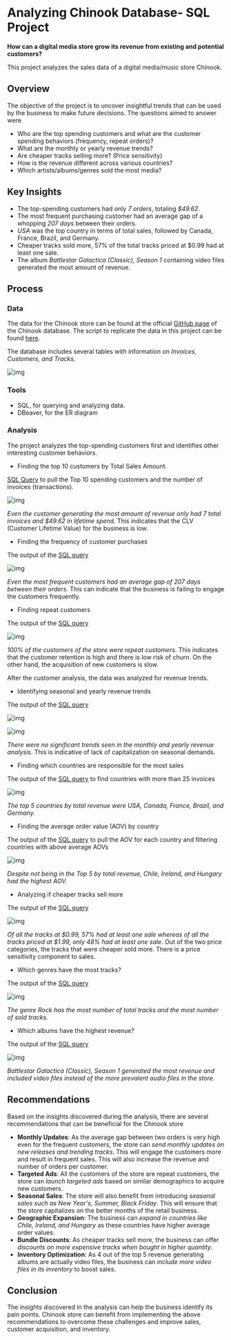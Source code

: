 # Analyzing Chinook Database- SQL Project

**How can a digital media store grow its revenue from existing and potential customers?**

This project analyzes the sales data of a digital media/music store Chinook.

## Overview

The objective of the project is to uncover insightful trends that can be used by the business to make future decisions. The questions aimed to answer were

- Who are the top spending customers and what are the customer spending behaviors (frequency, repeat orders)?
- What are the monthly or yearly revenue trends?
- Are cheaper tracks selling more? (Price sensitivity)
- How is the revenue different across various countries?
- Which artists/albums/genres sold the most media?

## Key Insights

- The top-spending customers had only *7 orders*, totaling *$49.62*.
- The most frequent purchasing customer had an average gap of a whopping *207 days* between their orders.
- *USA* was the top country in terms of total sales, followed by Canada, France, Brazil, and Germany.
- Cheaper tracks sold more, 57% of the total tracks priced at $0.99 had at least one sale.
- The album *Battlestar Galactica (Classic), Season 1* containing video files generated the most amount of revenue. 

## Process

### Data

The data for the Chinook store can be found at the official [GitHub page](https://github.com/lerocha/chinook-database/blob/master/ChinookDatabase/DataSources/Chinook_Sqlite.sql) of the Chinook database. The script to replicate the data in this project can be found [here](./create_Chinook_db.sql). 

The database includes several tables with information on *Invoices, Customers, and Tracks*.

![img](https://private-user-images.githubusercontent.com/147944185/448598127-61f09142-66eb-4283-a37e-18422d6a4f54.png?jwt=eyJhbGciOiJIUzI1NiIsInR5cCI6IkpXVCJ9.eyJpc3MiOiJnaXRodWIuY29tIiwiYXVkIjoicmF3LmdpdGh1YnVzZXJjb250ZW50LmNvbSIsImtleSI6ImtleTUiLCJleHAiOjE3NDg0Njg2OTEsIm5iZiI6MTc0ODQ2ODM5MSwicGF0aCI6Ii8xNDc5NDQxODUvNDQ4NTk4MTI3LTYxZjA5MTQyLTY2ZWItNDI4My1hMzdlLTE4NDIyZDZhNGY1NC5wbmc_WC1BbXotQWxnb3JpdGhtPUFXUzQtSE1BQy1TSEEyNTYmWC1BbXotQ3JlZGVudGlhbD1BS0lBVkNPRFlMU0E1M1BRSzRaQSUyRjIwMjUwNTI4JTJGdXMtZWFzdC0xJTJGczMlMkZhd3M0X3JlcXVlc3QmWC1BbXotRGF0ZT0yMDI1MDUyOFQyMTM5NTFaJlgtQW16LUV4cGlyZXM9MzAwJlgtQW16LVNpZ25hdHVyZT1kMDFhZjI0MGQ1YzQ0YzhiMzgyZjBkODAwMDcxYmQxNWNjZGFlZWU2MjJmZjlkNzM1YjVhYjc4ODVkODZhMmE4JlgtQW16LVNpZ25lZEhlYWRlcnM9aG9zdCJ9.oiRd3a-6CgABky5zooDiFJgttVwGRQPEbR3Z36Qlbis)

### Tools

- SQL, for querying and analyzing data.
- DBeaver, for the ER diagram

### Analysis

The project analyzes the top-spending customers first and identifies other interesting customer behaviors.


- Finding the top 10 customers by Total Sales Amount.

[SQL Query](https://github.com/sbatth/chinook_sql_project/blob/main/customer_analysis.sql#L2-L17) to pull the Top 10 spending customers and the number of invoices (transactions).

![img](https://private-user-images.githubusercontent.com/147944185/448600853-b57b455d-03c3-4175-8288-09f46c513e98.png?jwt=eyJhbGciOiJIUzI1NiIsInR5cCI6IkpXVCJ9.eyJpc3MiOiJnaXRodWIuY29tIiwiYXVkIjoicmF3LmdpdGh1YnVzZXJjb250ZW50LmNvbSIsImtleSI6ImtleTUiLCJleHAiOjE3NDg0NjkwOTksIm5iZiI6MTc0ODQ2ODc5OSwicGF0aCI6Ii8xNDc5NDQxODUvNDQ4NjAwODUzLWI1N2I0NTVkLTAzYzMtNDE3NS04Mjg4LTA5ZjQ2YzUxM2U5OC5wbmc_WC1BbXotQWxnb3JpdGhtPUFXUzQtSE1BQy1TSEEyNTYmWC1BbXotQ3JlZGVudGlhbD1BS0lBVkNPRFlMU0E1M1BRSzRaQSUyRjIwMjUwNTI4JTJGdXMtZWFzdC0xJTJGczMlMkZhd3M0X3JlcXVlc3QmWC1BbXotRGF0ZT0yMDI1MDUyOFQyMTQ2MzlaJlgtQW16LUV4cGlyZXM9MzAwJlgtQW16LVNpZ25hdHVyZT04MTQ5MWQ1NTVkN2RiOTBkOGM0YWUxMjU2OTQ3MzI2OTAxM2M4MWVkNjg3YmEwZGJhYmQ1ZDk0MjNjMWRiZWIyJlgtQW16LVNpZ25lZEhlYWRlcnM9aG9zdCJ9.KvJmN1bQrZW7ThilHvSds3VuuKT-FS5toajDiDuHA_E)

*Even the customer generating the most amount of revenue only had 7 total invoices and $49.62 in lifetime spend*. This indicates that the CLV (Customer Lifetime Value) for the business is low.


- Finding the frequency of customer purchases

The output of the [SQL query](https://github.com/sbatth/chinook_sql_project/blob/main/customer_analysis.sql#L44-L74)

![img](https://private-user-images.githubusercontent.com/147944185/448600860-40a7a203-0f4f-49bf-9cea-86c1129468ca.png?jwt=eyJhbGciOiJIUzI1NiIsInR5cCI6IkpXVCJ9.eyJpc3MiOiJnaXRodWIuY29tIiwiYXVkIjoicmF3LmdpdGh1YnVzZXJjb250ZW50LmNvbSIsImtleSI6ImtleTUiLCJleHAiOjE3NDg0NjkwOTksIm5iZiI6MTc0ODQ2ODc5OSwicGF0aCI6Ii8xNDc5NDQxODUvNDQ4NjAwODYwLTQwYTdhMjAzLTBmNGYtNDliZi05Y2VhLTg2YzExMjk0NjhjYS5wbmc_WC1BbXotQWxnb3JpdGhtPUFXUzQtSE1BQy1TSEEyNTYmWC1BbXotQ3JlZGVudGlhbD1BS0lBVkNPRFlMU0E1M1BRSzRaQSUyRjIwMjUwNTI4JTJGdXMtZWFzdC0xJTJGczMlMkZhd3M0X3JlcXVlc3QmWC1BbXotRGF0ZT0yMDI1MDUyOFQyMTQ2MzlaJlgtQW16LUV4cGlyZXM9MzAwJlgtQW16LVNpZ25hdHVyZT0xNjAzNTA5MWMzYTEwMDlkYjE1NWNkYWQyYjI4NWE2YzRmMjYxMGNkZDRiM2IzNmIxZmZiZDgyODhjNWYwYzNlJlgtQW16LVNpZ25lZEhlYWRlcnM9aG9zdCJ9.5AzMb1WdTCEO4qmlUUHvQX5kASAok8kfIviH5t4BuEw)

*Even the most frequent customers had an average gap of 207 days between their orders*. This can indicate that the business is failing to engage the customers frequently.


- Finding repeat customers

The output of the [SQL query](https://github.com/sbatth/chinook_sql_project/blob/main/customer_analysis.sql#L78-L103)

![img](https://private-user-images.githubusercontent.com/147944185/448600859-a6b0b1b1-45b6-484c-aa2c-d0ba207ae163.png?jwt=eyJhbGciOiJIUzI1NiIsInR5cCI6IkpXVCJ9.eyJpc3MiOiJnaXRodWIuY29tIiwiYXVkIjoicmF3LmdpdGh1YnVzZXJjb250ZW50LmNvbSIsImtleSI6ImtleTUiLCJleHAiOjE3NDg0NjkwOTksIm5iZiI6MTc0ODQ2ODc5OSwicGF0aCI6Ii8xNDc5NDQxODUvNDQ4NjAwODU5LWE2YjBiMWIxLTQ1YjYtNDg0Yy1hYTJjLWQwYmEyMDdhZTE2My5wbmc_WC1BbXotQWxnb3JpdGhtPUFXUzQtSE1BQy1TSEEyNTYmWC1BbXotQ3JlZGVudGlhbD1BS0lBVkNPRFlMU0E1M1BRSzRaQSUyRjIwMjUwNTI4JTJGdXMtZWFzdC0xJTJGczMlMkZhd3M0X3JlcXVlc3QmWC1BbXotRGF0ZT0yMDI1MDUyOFQyMTQ2MzlaJlgtQW16LUV4cGlyZXM9MzAwJlgtQW16LVNpZ25hdHVyZT03MmNjYzgwMmEyOTlhMzFhNWNhNjI3YmFhMzJlNGMwZDUwOTU3YmYyOTI0NmU3MDZhYWE2OGNmMTRlNzFlOGJkJlgtQW16LVNpZ25lZEhlYWRlcnM9aG9zdCJ9.Iy_khj0Jrv0CuAOn6cVGCuj41DxEYNtnne3FB-QlJbs)

*100% of the customers of the store were repeat customers*. This indicates that the customer retention is high and there is low risk of churn. On the other hand, the acquisition of new customers is slow.


After the customer analysis, the data was analyzed for revenue trends.


- Identifying seasonal and yearly revenue trends

The output of the [SQL query](https://github.com/sbatth/chinook_sql_project/blob/main/revenue_trends.sql#L1-L22)

![img](https://private-user-images.githubusercontent.com/147944185/448600861-b7c790c4-f5fb-413e-a676-4e62f8e80a28.png?jwt=eyJhbGciOiJIUzI1NiIsInR5cCI6IkpXVCJ9.eyJpc3MiOiJnaXRodWIuY29tIiwiYXVkIjoicmF3LmdpdGh1YnVzZXJjb250ZW50LmNvbSIsImtleSI6ImtleTUiLCJleHAiOjE3NDg0Njk0NDYsIm5iZiI6MTc0ODQ2OTE0NiwicGF0aCI6Ii8xNDc5NDQxODUvNDQ4NjAwODYxLWI3Yzc5MGM0LWY1ZmItNDEzZS1hNjc2LTRlNjJmOGU4MGEyOC5wbmc_WC1BbXotQWxnb3JpdGhtPUFXUzQtSE1BQy1TSEEyNTYmWC1BbXotQ3JlZGVudGlhbD1BS0lBVkNPRFlMU0E1M1BRSzRaQSUyRjIwMjUwNTI4JTJGdXMtZWFzdC0xJTJGczMlMkZhd3M0X3JlcXVlc3QmWC1BbXotRGF0ZT0yMDI1MDUyOFQyMTUyMjZaJlgtQW16LUV4cGlyZXM9MzAwJlgtQW16LVNpZ25hdHVyZT04NDk0YWI5NDNjZjQzODE2YmE4MTkzNDY4YTViZjc1NTYwZDBmNTMyMjNmOTQ1ODA3YzYzYmNmMThiOGU1YzEyJlgtQW16LVNpZ25lZEhlYWRlcnM9aG9zdCJ9.AiOeHxwmw4ygWDofuNJFJc0124Jw_swNpDcQB4Kw3bA)

![img](https://private-user-images.githubusercontent.com/147944185/448600852-678c86d1-73c3-4b5f-bf81-7718f0c9fd9e.png?jwt=eyJhbGciOiJIUzI1NiIsInR5cCI6IkpXVCJ9.eyJpc3MiOiJnaXRodWIuY29tIiwiYXVkIjoicmF3LmdpdGh1YnVzZXJjb250ZW50LmNvbSIsImtleSI6ImtleTUiLCJleHAiOjE3NDg0Njk0NDYsIm5iZiI6MTc0ODQ2OTE0NiwicGF0aCI6Ii8xNDc5NDQxODUvNDQ4NjAwODUyLTY3OGM4NmQxLTczYzMtNGI1Zi1iZjgxLTc3MThmMGM5ZmQ5ZS5wbmc_WC1BbXotQWxnb3JpdGhtPUFXUzQtSE1BQy1TSEEyNTYmWC1BbXotQ3JlZGVudGlhbD1BS0lBVkNPRFlMU0E1M1BRSzRaQSUyRjIwMjUwNTI4JTJGdXMtZWFzdC0xJTJGczMlMkZhd3M0X3JlcXVlc3QmWC1BbXotRGF0ZT0yMDI1MDUyOFQyMTUyMjZaJlgtQW16LUV4cGlyZXM9MzAwJlgtQW16LVNpZ25hdHVyZT1lYWIyYzYzZDA0ZmZjNWVjMGU0NThjODZlZGI4ODZmYTg4ZGM1ZDRmM2NiZDczNzhiOGNlMDk3NGM0YWFjYWUyJlgtQW16LVNpZ25lZEhlYWRlcnM9aG9zdCJ9.uyYGFnSQ39vFdI9VjXR45FPO9wJFJXEa1qdClkm3rvg)

*There were no significant trends seen in the monthly and yearly revenue analysis*. This is indicative of lack of capitalization on seasonal demands.


- Finding which countries are responsible for the most sales

The output of the [SQL query](https://github.com/sbatth/chinook_sql_project/blob/main/revenue_trends.sql#L25-L41) to find countries with more than 25 invoices

![img](https://private-user-images.githubusercontent.com/147944185/448600855-178441d6-27aa-4fb2-a5fc-5fca22a5459b.png?jwt=eyJhbGciOiJIUzI1NiIsInR5cCI6IkpXVCJ9.eyJpc3MiOiJnaXRodWIuY29tIiwiYXVkIjoicmF3LmdpdGh1YnVzZXJjb250ZW50LmNvbSIsImtleSI6ImtleTUiLCJleHAiOjE3NDg0Njk0NDYsIm5iZiI6MTc0ODQ2OTE0NiwicGF0aCI6Ii8xNDc5NDQxODUvNDQ4NjAwODU1LTE3ODQ0MWQ2LTI3YWEtNGZiMi1hNWZjLTVmY2EyMmE1NDU5Yi5wbmc_WC1BbXotQWxnb3JpdGhtPUFXUzQtSE1BQy1TSEEyNTYmWC1BbXotQ3JlZGVudGlhbD1BS0lBVkNPRFlMU0E1M1BRSzRaQSUyRjIwMjUwNTI4JTJGdXMtZWFzdC0xJTJGczMlMkZhd3M0X3JlcXVlc3QmWC1BbXotRGF0ZT0yMDI1MDUyOFQyMTUyMjZaJlgtQW16LUV4cGlyZXM9MzAwJlgtQW16LVNpZ25hdHVyZT1jZGY3NjJkMGMxOTNhOWQ3ZGU1YmU2NmQ5ZDZjMzk0ZmY3Njg5Yzg5YTU2ZmYxODU4YjM5Yjg3OGY0Y2VkODFhJlgtQW16LVNpZ25lZEhlYWRlcnM9aG9zdCJ9.YoZ1m-1atWr2KG3te3FjOCwFfI75NRELoxJxdikcRYY)

*The top 5 countries by total revenue were USA, Canada, France, Brazil, and Germany.*


- Finding the average order value (AOV) by country

The output of the [SQL query](https://github.com/sbatth/chinook_sql_project/blob/main/revenue_trends.sql#L44-L61) to pull the AOV for each country and filtering countries with above average AOVs

![img](https://private-user-images.githubusercontent.com/147944185/448600854-36081a0e-a897-484b-9685-88acf7ada4b6.png?jwt=eyJhbGciOiJIUzI1NiIsInR5cCI6IkpXVCJ9.eyJpc3MiOiJnaXRodWIuY29tIiwiYXVkIjoicmF3LmdpdGh1YnVzZXJjb250ZW50LmNvbSIsImtleSI6ImtleTUiLCJleHAiOjE3NDg0Njk0NDYsIm5iZiI6MTc0ODQ2OTE0NiwicGF0aCI6Ii8xNDc5NDQxODUvNDQ4NjAwODU0LTM2MDgxYTBlLWE4OTctNDg0Yi05Njg1LTg4YWNmN2FkYTRiNi5wbmc_WC1BbXotQWxnb3JpdGhtPUFXUzQtSE1BQy1TSEEyNTYmWC1BbXotQ3JlZGVudGlhbD1BS0lBVkNPRFlMU0E1M1BRSzRaQSUyRjIwMjUwNTI4JTJGdXMtZWFzdC0xJTJGczMlMkZhd3M0X3JlcXVlc3QmWC1BbXotRGF0ZT0yMDI1MDUyOFQyMTUyMjZaJlgtQW16LUV4cGlyZXM9MzAwJlgtQW16LVNpZ25hdHVyZT00Zjc3MGYwOTY2ZmYzMTMwN2M2YmIxY2U0OWM1ODA4ZGY0YWUzNjcxMmU2ZGEzYTUyMDAyZTQ2ZjIyMGM0MzhlJlgtQW16LVNpZ25lZEhlYWRlcnM9aG9zdCJ9.Jjxof8KIe3MAuh9xaWYmAdNijgO-PoHXTwnYrHWgmMc)

*Despite not being in the Top 5 by total revenue, Chile, Ireland, and Hungary had the highest AOV.*


- Analyzing if cheaper tracks sell more

The output of the [SQL query](https://github.com/sbatth/chinook_sql_project/blob/main/revenue_trends.sql#L64-L98)

![img](https://private-user-images.githubusercontent.com/147944185/448600856-add4bb95-5161-4c73-8801-42f99d330ff6.png?jwt=eyJhbGciOiJIUzI1NiIsInR5cCI6IkpXVCJ9.eyJpc3MiOiJnaXRodWIuY29tIiwiYXVkIjoicmF3LmdpdGh1YnVzZXJjb250ZW50LmNvbSIsImtleSI6ImtleTUiLCJleHAiOjE3NDg0Njk4MTMsIm5iZiI6MTc0ODQ2OTUxMywicGF0aCI6Ii8xNDc5NDQxODUvNDQ4NjAwODU2LWFkZDRiYjk1LTUxNjEtNGM3My04ODAxLTQyZjk5ZDMzMGZmNi5wbmc_WC1BbXotQWxnb3JpdGhtPUFXUzQtSE1BQy1TSEEyNTYmWC1BbXotQ3JlZGVudGlhbD1BS0lBVkNPRFlMU0E1M1BRSzRaQSUyRjIwMjUwNTI4JTJGdXMtZWFzdC0xJTJGczMlMkZhd3M0X3JlcXVlc3QmWC1BbXotRGF0ZT0yMDI1MDUyOFQyMTU4MzNaJlgtQW16LUV4cGlyZXM9MzAwJlgtQW16LVNpZ25hdHVyZT0yZTQzYmYwYTQ2NjE0N2IwZGRiZmVkNjk4ZGQ2OGM5MmI3OTFjNDcyNGVkMWFhMDBiYjBhYzk4MDk0Y2JhMGFiJlgtQW16LVNpZ25lZEhlYWRlcnM9aG9zdCJ9.VnXO3kmvkQ8Av4gAScHn3HTrOT4Hv2N2vzGnhqIF4Io)

*Of all the tracks at $0.99, 57% had at least one sale whereas of all the tracks priced at $1.99, only 48% had at least one sale*. Out of the two price categories, the tracks that were cheaper sold more. There is a price sensitivity component to sales.


- Which genres have the most tracks?

The output of the [SQL query](https://github.com/sbatth/chinook_sql_project/blob/main/other_trends.sql#L58-L93)

![img](https://private-user-images.githubusercontent.com/147944185/448600862-0fa83e73-8da6-4f24-9b0b-4ed5fbe8b282.png?jwt=eyJhbGciOiJIUzI1NiIsInR5cCI6IkpXVCJ9.eyJpc3MiOiJnaXRodWIuY29tIiwiYXVkIjoicmF3LmdpdGh1YnVzZXJjb250ZW50LmNvbSIsImtleSI6ImtleTUiLCJleHAiOjE3NDg0Njk4MTMsIm5iZiI6MTc0ODQ2OTUxMywicGF0aCI6Ii8xNDc5NDQxODUvNDQ4NjAwODYyLTBmYTgzZTczLThkYTYtNGYyNC05YjBiLTRlZDVmYmU4YjI4Mi5wbmc_WC1BbXotQWxnb3JpdGhtPUFXUzQtSE1BQy1TSEEyNTYmWC1BbXotQ3JlZGVudGlhbD1BS0lBVkNPRFlMU0E1M1BRSzRaQSUyRjIwMjUwNTI4JTJGdXMtZWFzdC0xJTJGczMlMkZhd3M0X3JlcXVlc3QmWC1BbXotRGF0ZT0yMDI1MDUyOFQyMTU4MzNaJlgtQW16LUV4cGlyZXM9MzAwJlgtQW16LVNpZ25hdHVyZT01YzkzOTFkNmRhNDgxZTBlMWU4YTM0ZGQ2ZGZmNTEzNDg0YzNiMjI0MWQ5NzRlODEwYzFiZTQ2MzRjNWQzYzBjJlgtQW16LVNpZ25lZEhlYWRlcnM9aG9zdCJ9.b1TXGbwGdnnqi1YEY6twTGuqHIrnCgsLLoE225bGV3s)

*The genre Rock has the most number of total tracks and the most number of sold tracks.*


- Which albums have the highest revenue?

The output of the [SQL query](https://github.com/sbatth/chinook_sql_project/blob/main/other_trends.sql#L96-L113)

![img](https://private-user-images.githubusercontent.com/147944185/448600858-ceb328b7-73fd-4b5d-9801-a62a748473e8.png?jwt=eyJhbGciOiJIUzI1NiIsInR5cCI6IkpXVCJ9.eyJpc3MiOiJnaXRodWIuY29tIiwiYXVkIjoicmF3LmdpdGh1YnVzZXJjb250ZW50LmNvbSIsImtleSI6ImtleTUiLCJleHAiOjE3NDg0Njk4MTMsIm5iZiI6MTc0ODQ2OTUxMywicGF0aCI6Ii8xNDc5NDQxODUvNDQ4NjAwODU4LWNlYjMyOGI3LTczZmQtNGI1ZC05ODAxLWE2MmE3NDg0NzNlOC5wbmc_WC1BbXotQWxnb3JpdGhtPUFXUzQtSE1BQy1TSEEyNTYmWC1BbXotQ3JlZGVudGlhbD1BS0lBVkNPRFlMU0E1M1BRSzRaQSUyRjIwMjUwNTI4JTJGdXMtZWFzdC0xJTJGczMlMkZhd3M0X3JlcXVlc3QmWC1BbXotRGF0ZT0yMDI1MDUyOFQyMTU4MzNaJlgtQW16LUV4cGlyZXM9MzAwJlgtQW16LVNpZ25hdHVyZT03ODIyYmEwZDI0Zjg4YTE2NzcxZjMzODBjMTE5MTI5Mjg5NjIwNWI3ZDNiNjhjYzYwZDUzNzFkMTIyODUzZTNlJlgtQW16LVNpZ25lZEhlYWRlcnM9aG9zdCJ9.gNXGwO4HWdf0LLWPSPnisS4zHDrDFNye3fTdH9r9Hqo)

*Battlestar Galactica (Classic), Season 1 generated the most revenue and included video files instead of the more prevalent audio files in the store.*


## Recommendations

Based on the insights discovered during the analysis, there are several recommendations that can be beneficial for the Chinook store

- **Monthly Updates**: As the average gap between two orders is very high even for the frequent customers, the store can *send monthly updates on new releases and trending tracks*. This will engage the customers more and result in frequent sales. This will also increase the revenue and number of orders per customer.
- **Targeted Ads**: All the customers of the store are repeat customers, the store can *launch targeted ads* based on similar demographics to acquire new customers.
- **Seasonal Sales**: The store will also benefit from introducing *seasonal sales such as New Year's, Summer, Black Friday*. This will ensure that the store capitalizes on the better months of the retail business.
- **Geographic Expansion**: The business can *expand in countries like Chile, Ireland, and Hungary* as these countries have higher average order values.
- **Bundle Discounts**: As cheaper tracks sell more, the business can offer *discounts on more expensive tracks when bought in higher quantity*.
- **Inventory Optimization**: As 4 out of the top 5 revenue generating albums are actually video files, the business can *include more video files in its inventory* to boost sales.


## Conclusion

The insights discovered in the analysis can help the business identify its pain points. Chinook store can benefit from implementing the above recommendations to overcome these challenges and improve sales, customer acquisition, and inventory. 
